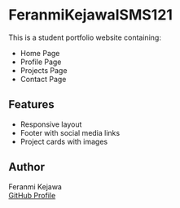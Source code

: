 # FeranmiKejawaISMS121

This is a student portfolio website containing:
- Home Page
- Profile Page
- Projects Page
- Contact Page

## Features
- Responsive layout
- Footer with social media links
- Project cards with images

## Author
Feranmi Kejawa  
[GitHub Profile](https://github.com/KFeranmi)
